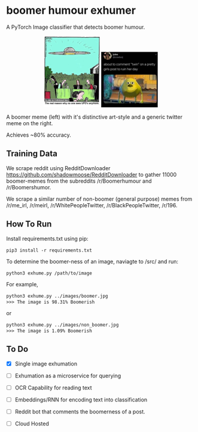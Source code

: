 # boomer humour exhumer
A PyTorch Image classifier that detects boomer humour.

<p float="left" align="middle">
  <img src="/images/boomer.jpg" width="30%" /> 
  <img src="./images/non_boomer.jpg" width="30%" />
</p>
A boomer meme (left) with it's distinctive art-style and a generic twitter meme on the right.



Achieves ~80% accuracy.

## Training Data

We scrape reddit using RedditDownloader https://github.com/shadowmoose/RedditDownloader 
to gather 11000 boomer-memes from the subreddits /r/Boomerhumour and /r/Boomershumor.

We scrape a similar number of non-boomer (general purpose) memes from /r/me_irl, /r/meirl, /r/WhitePeopleTwitter, /r/BlackPeopleTwitter, /r/196.

## How To Run

Install requirements.txt using pip:
```
pip3 install -r requirements.txt
```

To determine the boomer-ness of an image, naviagte to /src/ and run:

```
python3 exhume.py /path/to/image
```

For example,

```
python3 exhume.py ../images/boomer.jpg
>>> The image is 98.31% Boomerish
```

or 

```
python3 exhume.py ../images/non_boomer.jpg
>>> The image is 1.09% Boomerish
```


## To Do

- [x] Single image exhumation
- [ ] Exhumation as a microservice for querying
- [ ] OCR Capability for reading text
- [ ] Embeddings/RNN for encoding text into classification
- [ ] Reddit bot that comments the boomerness of a post.
- [ ] Cloud Hosted

